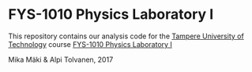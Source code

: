 # FYS-1010 Physics Laboratory I
This repository contains our analysis code for the
[Tampere University of Technology](https://en.wikipedia.org/wiki/Tampere_University_of_Technology)
course
[FYS-1010 Physics Laboratory I](https://www.tuni.fi/archive/studyguide_tut/www.tut.fi/opinto-opas/wwwoppaat/opas2016-2017/perus/aineryhmat/Fysiikka/FYS-1010.html)

Mika Mäki & Alpi Tolvanen, 2017
